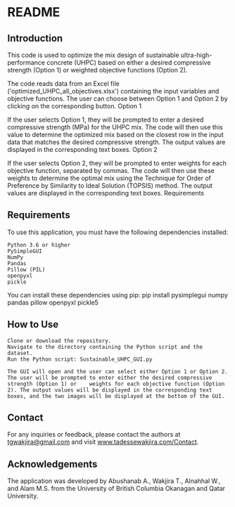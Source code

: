 # README
## Introduction

This code is used to optimize the mix design of sustainable ultra-high-performance concrete (UHPC) based on either a desired compressive strength (Option 1) or weighted objective functions (Option 2).

The code reads data from an Excel file ('optimized_UHPC_all_objectives.xlsx') containing the input variables and objective functions. The user can choose between Option 1 and Option 2 by clicking on the corresponding button.
Option 1

If the user selects Option 1, they will be prompted to enter a desired compressive strength (MPa) for the UHPC mix. The code will then use this value to determine the optimized mix based on the closest row in the input data that matches the desired compressive strength. The output values are displayed in the corresponding text boxes.
Option 2

If the user selects Option 2, they will be prompted to enter weights for each objective function, separated by commas. The code will then use these weights to determine the optimal mix using the Technique for Order of Preference by Similarity to Ideal Solution (TOPSIS) method. The output values are displayed in the corresponding text boxes.
Requirements

## Requirements

To use this application, you must have the following dependencies installed:

    Python 3.6 or higher
    PySimpleGUI
    NumPy
    Pandas
    Pillow (PIL)
    openpyxl
    pickle
    
You can install these dependencies using pip:
pip install pysimplegui numpy pandas pillow openpyxl pickle5

## How to Use

    Clone or download the repository.
    Navigate to the directory containing the Python script and the dataset.
    Run the Python script: Sustainable_UHPC_GUI.py
    
    The GUI will open and the user can select either Option 1 or Option 2. The user will be prompted to enter either the desired compressive strength (Option 1) or    weights for each objective function (Option 2). The output values will be displayed in the corresponding text boxes, and the two images will be displayed at the bottom of the GUI.
  
## Contact

For any inquiries or feedback, please contact the authors at tgwakjira@gmail.com and visit www.tadessewakjira.com/Contact.

## Acknowledgements

The application was developed by Abushanab A., Wakjira T., Alnahhal W., and Alam M.S. from the University of British Columbia Okanagan and Qatar University.
